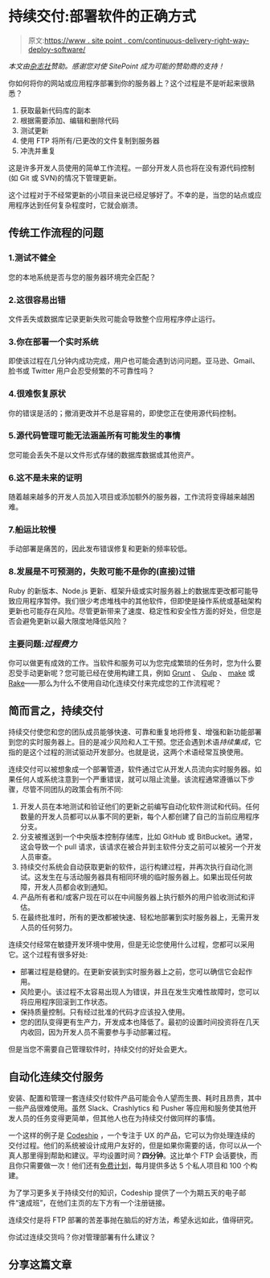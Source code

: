 # 持续交付:部署软件的正确方式

> 原文:[https://www . site point . com/continuous-delivery-right-way-deploy-software/](https://www.sitepoint.com/continuous-delivery-right-way-deploy-software/)

*本文由[杂志社](https://www.codeship.io/?utm_source=SitePoint&utm_medium=article&utm_campaign=FreeDelivery)赞助。感谢您对使 SitePoint 成为可能的赞助商的支持！*

你如何将你的网站或应用程序部署到你的服务器上？这个过程是不是听起来很熟悉？

1.  获取最新代码库的副本
2.  根据需要添加、编辑和删除代码
3.  测试更新
4.  使用 FTP 将所有/已更改的文件复制到服务器
5.  冲洗并重复

这是许多开发人员使用的简单工作流程。一部分开发人员也将在没有源代码控制(如 Git 或 SVN)的情况下管理更新。

这个过程对于不经常更新的小项目来说已经足够好了。不幸的是，当您的站点或应用程序达到任何复杂程度时，它就会崩溃。

## 传统工作流程的问题

### 1.测试不健全

您的本地系统是否与您的服务器环境完全匹配？

### 2.这很容易出错

文件丢失或数据库记录更新失败可能会导致整个应用程序停止运行。

### 3.你在部署一个实时系统

即使该过程在几分钟内成功完成，用户也可能会遇到访问问题。亚马逊、Gmail、脸书或 Twitter 用户会忍受频繁的不可靠性吗？

### 4.很难恢复原状

你的错误是活的；撤消更改并不总是容易的，即使您正在使用源代码控制。

### 5.源代码管理可能无法涵盖所有可能发生的事情

您可能会丢失不是以文件形式存储的数据库数据或其他资产。

### 6.这不是未来的证明

随着越来越多的开发人员加入项目或添加额外的服务器，工作流将变得越来越困难。

### 7.船运比较慢

手动部署是痛苦的，因此发布错误修复和更新的频率较低。

### 8.发展是不可预测的，失败可能不是你的(直接)过错

Ruby 的新版本、Node.js 更新、框架升级或实时服务器上的数据库更改都可能导致应用程序暂停。我们很少考虑堆栈中的其他软件，但即使是操作系统或基础架构更新也可能存在风险。尽管更新带来了速度、稳定性和安全性方面的好处，但您是否会避免更新以最大限度地降低风险？

### 主要问题:*过程费力*

你可以做更有成效的工作。当软件和服务可以为您完成繁琐的任务时，您为什么要忍受手动更新呢？您可能已经在使用构建工具，例如 [Grunt](https://www.sitepoint.com/automate-recurring-tasks-grunt/) 、 [Gulp](/introduction-gulp-js/) 、 [make](https://www.sitepoint.com/using-gnu-make-front-end-development-build-tool/) 或[Rake](https://www.sitepoint.com/rake-automate-things/)——那么为什么不使用自动化连续交付来完成您的工作流程呢？

## 简而言之，持续交付

持续交付使您和您的团队成员能够快速、可靠和重复地将修复、增强和新功能部署到您的实时服务器上。目的是减少风险和人工干预。您还会遇到术语*持续集成*，它指的是这个过程的测试驱动开发部分。也就是说，这两个术语经常互换使用。

连续交付可以被想象成一个部署管道，软件通过它从开发人员流向实时服务器。如果任何人或系统注意到一个严重错误，就可以阻止流量。该流程通常遵循以下步骤，尽管不同团队的政策会有所不同:

1.  开发人员在本地测试和验证他们的更新之前编写自动化软件测试和代码。任何数量的开发人员都可以从事不同的更新，每个人都创建了自己的当前应用程序分支。
2.  分支被推送到一个中央版本控制存储库，比如 GitHub 或 BitBucket。通常，这会导致一个 pull 请求，该请求在被合并到主软件分支之前可以被另一个开发人员审查。
3.  持续交付系统会自动获取更新的软件，运行构建过程，并再次执行自动化测试。这发生在与活动服务器具有相同环境的临时服务器上。如果出现任何故障，开发人员都会收到通知。
4.  产品所有者和/或客户现在可以在中间服务器上执行额外的用户验收测试和评估。
5.  在最终批准时，所有的更改都被快速、轻松地部署到实时服务器上，无需开发人员的任何努力。

连续交付经常在敏捷开发环境中使用，但是无论您使用什么过程，您都可以采用它。这个过程有很多好处:

*   部署过程是稳健的。在更新安装到实时服务器上之前，您可以确信它会起作用。
*   风险更小。该过程不太容易出现人为错误，并且在发生灾难性故障时，您可以将应用程序回滚到工作状态。
*   保持质量控制。只有经过批准的代码才应该投入使用。
*   您的团队变得更有生产力，开发成本也降低了。最初的设置时间投资将在几天内收回，因为开发人员不需要参与手动部署过程。

但是当您不需要自己管理软件时，持续交付的好处会更大。

## 自动化连续交付服务

安装、配置和管理一套连续交付软件产品可能会令人望而生畏、耗时且昂贵，其中一些产品很难使用。虽然 Slack、Crashlytics 和 Pusher 等应用和服务使其他开发人员的任务变得更简单，但其他人也在为持续交付做同样的事情。

一个这样的例子是 [Codeship](https://www.codeship.io/?utm_source=SitePoint&utm_medium=article&utm_campaign=FreeDelivery) ，一个专注于 UX 的产品，它可以为你处理连续的交付过程。他们的系统被设计成用户友好的，但是如果你需要的话，你可以从一个真人那里得到帮助和建议。平均设置时间？**四分钟**。这比单个 FTP 会话要快，而且你只需要做一次！他们还有[免费计划](https://www.codeship.io/pricing/?utm_source=SitePoint&utm_medium=article&utm_campaign=FreeDelivery)，每月提供多达 5 个私人项目和 100 个构建。

为了学习更多关于持续交付的知识，Codeship 提供了一个为期五天的电子邮件“速成班”，在他们主页的左下方有一个注册链接。

连续交付是将 FTP 部署的苦差事抛在脑后的好方法，希望永远如此，值得研究。

你试过连续交货吗？你对管理部署有什么建议？

## 分享这篇文章